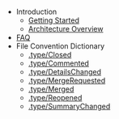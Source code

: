 * Introduction
  * [Getting Started](getting_started.md)
  * [Architecture Overview](architecture_overview.md)
* [FAQ](faq.md)
* File Convention Dictionary
  * [.type/Closed](dict/.type/Closed.md)
  * [.type/Commented](dict/.type/Commented.md)
  * [.type/DetailsChanged](dict/.type/DetailsChanged.md)
  * [.type/MergeRequested](dict/.type/MergeRequested.md)
  * [.type/Merged](dict/.type/Merged.md)
  * [.type/Reopened](dict/.type/Reopened.md)
  * [.type/SummaryChanged](dict/.type/SummaryChanged.md)
